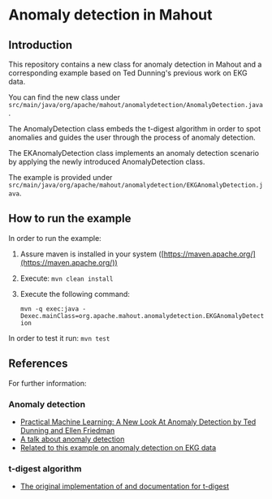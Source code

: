 # Anomaly detection in Mahout

## Introduction

This repository contains a new class for anomaly detection in Mahout and a corresponding example based on Ted Dunning's previous work on EKG data.

You can find the new class under  ```src/main/java/org/apache/mahout/anomalydetection/AnomalyDetection.java```.

The AnomalyDetection class embeds the t-digest algorithm in order to spot anomalies and guides the user through the process of anomaly detection.

The EKAnomalyDetection class implements an anomaly detection scenario by applying the newly introduced AnomalyDetection class.

The example is provided under ```src/main/java/org/apache/mahout/anomalydetection/EKGAnomalyDetection.java```.


## How to run the example

In order to run the example:

1. Assure maven is installed in your system ([https://maven.apache.org/](https://maven.apache.org/))
2. Execute: ```mvn clean install```
3. Execute the following command:

	```mvn -q exec:java -Dexec.mainClass=org.apache.mahout.anomalydetection.EKGAnomalyDetection```

In order to test it run:  ```mvn test```

## References
For further information:

### Anomaly detection

* [Practical Machine Learning: A New Look At Anomaly Detection by Ted Dunning and Ellen Friedman](http://info.mapr.com/resources_ebook_anewlook_anomalydetection.html?cid=blog)
* [A talk about anomaly detection](http://berlinbuzzwords.de/session/deep-learning-high-performance-time-series-databases)
* [Related to this example on anomaly detection on EKG data](https://github.com/tdunning/anomaly-detection)

### t-digest algorithm

* [The original implementation of and documentation for t-digest](https://github.com/tdunning/t-digest)


